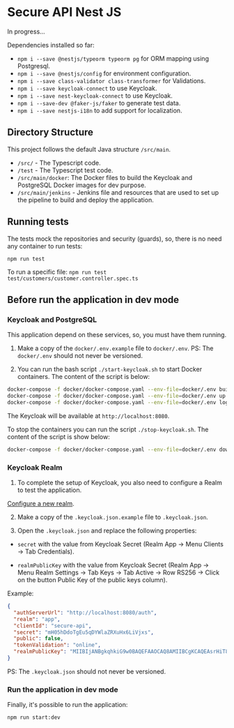 # Secure API Nest JS

In progress...

Dependencies installed so far:

- `npm i --save @nestjs/typeorm typeorm pg` for ORM mapping using Postgresql.
- `npm i --save @nestjs/config` for environment configuration.
- `npm i --save class-validator class-transformer` for Validations.
- `npm i --save keycloak-connect` to use Keycloak.
- `npm i --save nest-keycloak-connect` to use Keycloak.
- `npm i --save-dev @faker-js/faker` to generate test data.
- `npm i --save nestjs-i18n` to add support for localization.

## Directory Structure

This project follows the default Java structure `/src/main`.

- `/src/` - The Typescript code.
- `/test` - The Typescript test code.
- `/src/main/docker`: The Docker files to build the Keycloak and PostgreSQL Docker images for dev purpose.
- `/src/main/jenkins` - Jenkins file and resources that are used to set up the pipeline to build and deploy the application.

## Running tests

The tests mock the repositories and security (guards), so, there is no need any container to run tests:

`npm run test`

To run a specific file:
`npm run test test/customers/customer.controller.spec.ts`

## Before run the application in dev mode

### Keycloak and PostgreSQL  

This application depend on these services, so, you must have them running.

1. Make a copy of the `docker/.env.example` file to `docker/.env`. PS: The `docker/.env` should not never be versioned.

2. You can run the bash script `./start-keycloak.sh` to start Docker containers. The content of the script is below:
```bash
docker-compose -f docker/docker-compose.yaml --env-file=docker/.env build
docker-compose -f docker/docker-compose.yaml --env-file=docker/.env up -d
docker-compose -f docker/docker-compose.yaml --env-file=docker/.env logs -f
```

The Keycloak will be available at `http://localhost:8080`.

To stop the containers you can run the script `./stop-keycloak.sh`. The content of the script is show below:
```bash
docker-compose -f docker/docker-compose.yaml --env-file=docker/.env down
```

### Keycloak Realm

1. To complete the setup of Keycloak, you also need to configure a Realm to test the application.

[Configure a new realm](https://elibarbosa.dev/using-keycloak-to-secure-applications/#configure-realm).

2. Make a copy of the `.keycloak.json.example` file to `.keycloak.json`.

3. Open the `.keycloak.json` and replace the following properties:

  - `secret` with the value from Keycloak Secret (Realm App -> Menu Clients -> Tab Credentials).

  - `realmPublicKey` with the value from Keycloak Secret (Realm App -> Menu Realm Settings -> Tab Keys -> Tab Active -> Row RS256 -> Click on the button Public Key of the public keys column).

Example:
```json
{
  "authServerUrl": "http://localhost:8080/auth",
  "realm": "app",
  "clientId": "secure-api",
  "secret": "mH05hDdoTgEu5qDYWlaZRXuHx6LiVjxs",
  "public": false,
  "tokenValidation": "online",
  "realmPublicKey": "MIIBIjANBgkqhkiG9w0BAQEFAAOCAQ8AMIIBCgKCAQEAsrHiT8EMhoOEDjP3lXv3LygVCUXXZJF08rxXG79QG1iOEwHqLz8N1pHNoa1yZybLiifwzDOGQiiB6NGgx4M6gLXKoGO8fAydbC0W0qmaiqljNXht6JdzNWZ2/cJ0MtYxbJJy9y+BFEfUtMXJCPpnn+t7t2ZlS6ceaVVuPHjPpnx9ClgfG9WYoebbN2Grv0rEoIzo2dFQHNShZxcGA2+bV4K/JuLp0Vb26euSFhBJCxuzUIk3jSU8i6MFNTaTZbmvcA46YgKa7mvlX22i4lGwE9GKy5MznMG3o3uyaxJhTRJQpsdy3D9gH/ECL84s/gI0hcIpFj253yibSm5y/E1p/wIDAQAB"
}
```

PS: The `.keycloak.json` should not never be versioned.

### Run the application in dev mode

Finally, it's possible to run the application:
```bash
npm run start:dev
```

